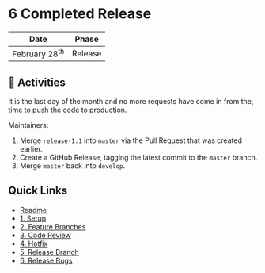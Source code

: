 # 6 Completed Release

| Date | Phase |
| --- | --- |
|  February 28<sup>th</sup> | Release |

## :running: Activities

It is the last day of the month and no more requests have come in from the, time to push the code to production.

Maintainers:

1. Merge `release-1.1` into `master` via the Pull Request that was created earlier.
2. Create a GitHub Release, tagging the latest commit to the `master` branch.
2. Merge `master` back into `develop`.

## Quick Links

- [Readme](../readme.md)
- [1. Setup](1-setup.md)
- [2. Feature Branches](2-feature-branches.md)
- [3. Code Review](3-code-review.md)
- [4. Hotfix](4-hotfix.md)
- [5. Release Branch](5-release-branch.md)
- [6. Release Bugs](6-release-bugs.md)
